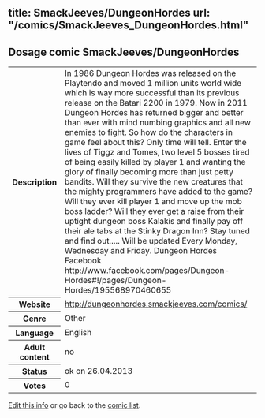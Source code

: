 title: SmackJeeves/DungeonHordes
url: "/comics/SmackJeeves_DungeonHordes.html"
---
Dosage comic SmackJeeves/DungeonHordes
-----------------------------------------

<p id="msg"></p>
<script type="text/javascript">
if (window.location.search === '?edit_info_mail=sent_ok') {
  var elem = document.getElementById("msg");
  elem.innerHTML = 'Edited information sucessfully sent.';
  elem.className = 'ok';
}
</script>
<table class="comicinfo">
<tr>
<th>Description</th><td>In 1986 Dungeon Hordes was released on the Playtendo and moved 1 million units world wide which is way more successful than its previous release on the Batari 2200 in 1979. Now in 2011 Dungeon Hordes has returned bigger and better than ever with mind numbing graphics and all new enemies to fight. So how do the characters in game feel about this? Only time will tell. Enter the lives of Tiggz and Tomes, two level 5 bosses tired of being easily killed by player 1 and wanting the glory of finally becoming more than just petty bandits. Will they survive the new creatures that the mighty programmers have added to the game? Will they ever kill player 1 and move up the mob boss ladder? Will they ever get a raise from their uptight dungeon boss Kalakis and finally pay off their ale tabs at the Stinky Dragon Inn? Stay tuned and find out..... Will be updated Every Monday, Wednesday and Friday. Dungeon Hordes Facebook http://www.facebook.com/pages/Dungeon-Hordes#!/pages/Dungeon-Hordes/195568970460655</td>
</tr>
<tr>
<th>Website</th><td><a href="http://dungeonhordes.smackjeeves.com/comics/">http://dungeonhordes.smackjeeves.com/comics/</a></td>
</tr>
<tr>
<th>Genre</th><td>Other</td>
</tr>
<tr>
<th>Language</th><td>English</td>
</tr>
<tr>
<th>Adult content</th><td>no</td>
</tr>
<tr>
<th>Status</th><td>ok on 26.04.2013</td>
</tr>
<tr>
<th>Votes</th><td>0</td>
</tr>
</table>

[Edit this info](SmackJeeves_DungeonHordes_edit.html) or go back to the [comic list](../comic-index.html).
